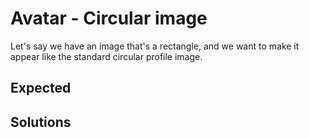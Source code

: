 # Avatar - Circular image

Let's say we have an image that's a rectangle, and we want to make it appear like the standard circular profile image.

## Expected

## Solutions
